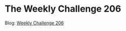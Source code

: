 # The Weekly Challenge 206

Blog: [Weekly Challenge 206](https://dev.to/simongreennet/weekly-challenge-206-2god)
